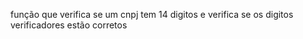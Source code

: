 função que verifica se um cnpj tem 14 digitos e verifica se os digitos verificadores estão corretos
